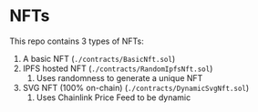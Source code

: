 # NFTs

This repo contains 3 types of NFTs:

1. A basic NFT (`./contracts/BasicNft.sol`)
2. IPFS hosted NFT (`./contracts/RandomIpfsNft.sol`)
   1. Uses randomness to generate a unique NFT
3. SVG NFT (100% on-chain) (`./contracts/DynamicSvgNft.sol`)
   1. Uses Chainlink Price Feed to be dynamic
